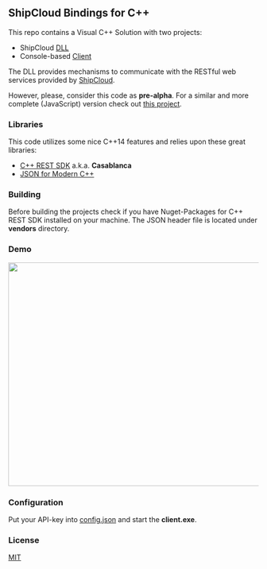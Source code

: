 ## ShipCloud Bindings for C++

This repo contains a Visual C++ Solution with two projects:

* ShipCloud [DLL](https://github.com/brakmic/shipcloud-cpp/tree/master/ShipCloud/ShipCloud)
* Console-based [Client](https://github.com/brakmic/shipcloud-cpp/tree/master/ShipCloud/Client)

The DLL provides mechanisms to communicate with the RESTful web services provided by [ShipCloud](https://developers.shipcloud.io/).

However, please, consider this code as **pre-alpha**. For a similar and more complete (JavaScript) version check out [this project](https://github.com/brakmic/shipcloud-js).

### Libraries

This code utilizes some nice C++14 features and relies upon these great libraries: 

* [C++ REST SDK](https://github.com/Microsoft/cpprestsdk) a.k.a. **Casablanca**
* [JSON for Modern C++](https://github.com/nlohmann/json)

### Building

Before building the projects check if you have Nuget-Packages for C++ REST SDK installed on your machine. The JSON header file is located under **vendors** directory.

### Demo 

<img src="https://i.imgsafe.org/6350e72ccf.png" width="850" height="450">

### Configuration

Put your API-key into [config.json](https://github.com/brakmic/shipcloud-cpp/blob/master/ShipCloud/Client/config.json) and start the **client.exe**.

### License 

[MIT](https://github.com/brakmic/shipcloud-cpp/blob/master/LICENSE)